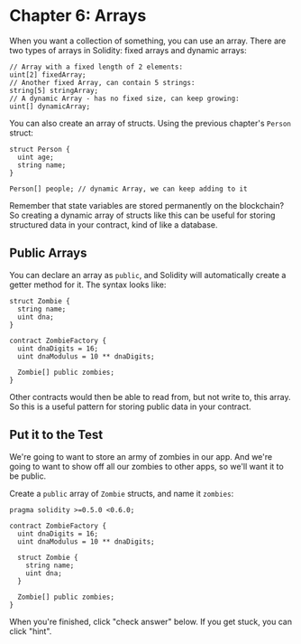 
# Chapter 6: Arrays

When you want a collection of something, you can use an array. There are two types of arrays in Solidity: fixed arrays and dynamic arrays:

```solidity
// Array with a fixed length of 2 elements:
uint[2] fixedArray;
// Another fixed Array, can contain 5 strings:
string[5] stringArray;
// A dynamic Array - has no fixed size, can keep growing:
uint[] dynamicArray;
```

You can also create an array of structs. Using the previous chapter's `Person` struct:

```solidity
struct Person {
  uint age;
  string name;
}

Person[] people; // dynamic Array, we can keep adding to it
```

Remember that state variables are stored permanently on the blockchain? So creating a dynamic array of structs like this can be useful for storing structured data in your contract, kind of like a database.

## Public Arrays

You can declare an array as `public`, and Solidity will automatically create a getter method for it. The syntax looks like:

```solidity
struct Zombie {
  string name;
  uint dna;
}

contract ZombieFactory {
  uint dnaDigits = 16;
  uint dnaModulus = 10 ** dnaDigits;

  Zombie[] public zombies;
}
```

Other contracts would then be able to read from, but not write to, this array. So this is a useful pattern for storing public data in your contract.

## Put it to the Test

We're going to want to store an army of zombies in our app. And we're going to want to show off all our zombies to other apps, so we'll want it to be public.

Create a `public` array of `Zombie` structs, and name it `zombies`:

```solidity
pragma solidity >=0.5.0 <0.6.0;

contract ZombieFactory {
  uint dnaDigits = 16;
  uint dnaModulus = 10 ** dnaDigits;

  struct Zombie {
    string name;
    uint dna;
  }

  Zombie[] public zombies;
}
```

When you're finished, click "check answer" below. If you get stuck, you can click "hint".
